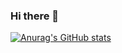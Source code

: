 ### Hi there 👋
[![Anurag's GitHub stats](https://github-readme-stats.vercel.app/api?username=SalarHoushvand&count_private=true)](https://github.com/anuraghazra/github-readme-stats)
